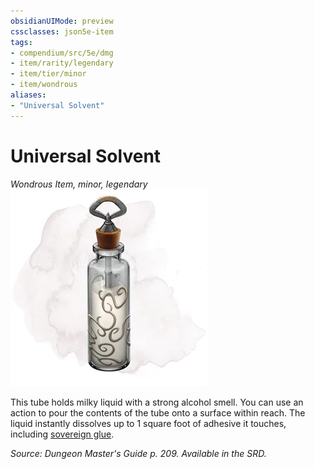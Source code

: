 ```yaml
---
obsidianUIMode: preview
cssclasses: json5e-item
tags:
- compendium/src/5e/dmg
- item/rarity/legendary
- item/tier/minor
- item/wondrous
aliases: 
- "Universal Solvent"
---
```

# Universal Solvent
*Wondrous Item, minor, legendary*  
![](4-Resources/Compendium/items/img/universal-solvent.webp#right)  


This tube holds milky liquid with a strong alcohol smell. You can use an action to pour the contents of the tube onto a surface within reach. The liquid instantly dissolves up to 1 square foot of adhesive it touches, including [sovereign glue](4-Resources/Compendium/items/sovereign-glue.md).

*Source: Dungeon Master's Guide p. 209. Available in the SRD.*